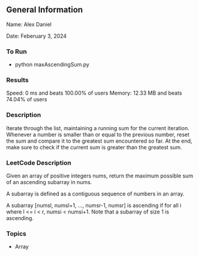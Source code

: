 ## General Information
Name: Alex Daniel

Date: Feberuary 3, 2024

### To Run
- python maxAscendingSum.py

### Results
Speed: 0 ms and beats 100.00% of users
Memory: 12.33 MB and beats 74.04% of users

### Description
Iterate through the list, maintaining a running sum for the current iteration. Whenever a number is smaller than or equal to the previous number, reset the sum and compare it to the greatest sum encountered so far. At the end, make sure to check if the current sum is greater than the greatest sum.

### LeetCode Description
Given an array of positive integers nums, return the maximum possible sum of an ascending subarray in nums.

A subarray is defined as a contiguous sequence of numbers in an array.

A subarray [numsl, numsl+1, ..., numsr-1, numsr] is ascending if for all i where l <= i < r, numsi  < numsi+1. Note that a subarray of size 1 is ascending.

### Topics
- Array
